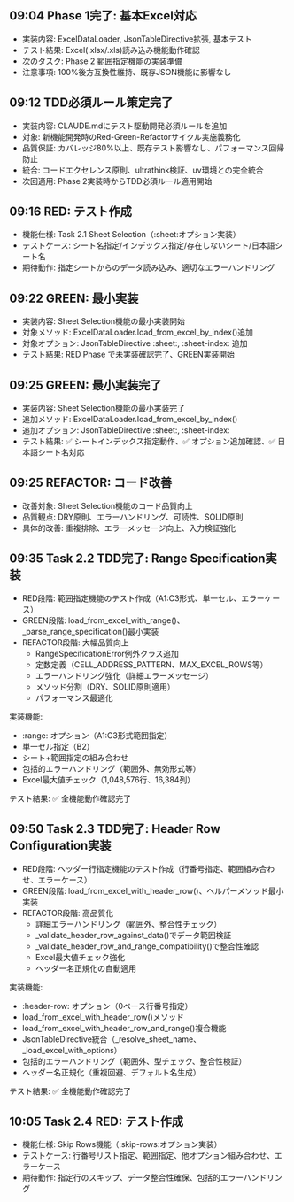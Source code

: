 ## 09:04 Phase 1完了: 基本Excel対応
- 実装内容: ExcelDataLoader, JsonTableDirective拡張, 基本テスト
- テスト結果: Excel(.xlsx/.xls)読み込み機能動作確認
- 次のタスク: Phase 2 範囲指定機能の実装準備
- 注意事項: 100%後方互換性維持、既存JSON機能に影響なし
## 09:12 TDD必須ルール策定完了
- 実装内容: CLAUDE.mdにテスト駆動開発必須ルールを追加
- 対象: 新機能開発時のRed-Green-Refactorサイクル実施義務化
- 品質保証: カバレッジ80%以上、既存テスト影響なし、パフォーマンス回帰防止
- 統合: コードエクセレンス原則、ultrathink検証、uv環境との完全統合
- 次回適用: Phase 2実装時からTDD必須ルール適用開始
## 09:16 RED: テスト作成
- 機能仕様: Task 2.1 Sheet Selection（:sheet:オプション実装）
- テストケース: シート名指定/インデックス指定/存在しないシート/日本語シート名
- 期待動作: 指定シートからのデータ読み込み、適切なエラーハンドリング
## 09:22 GREEN: 最小実装
- 実装内容: Sheet Selection機能の最小実装開始
- 対象メソッド: ExcelDataLoader.load_from_excel_by_index()追加
- 対象オプション: JsonTableDirective :sheet:, :sheet-index: 追加
- テスト結果: RED Phase で未実装確認完了、GREEN実装開始
## 09:25 GREEN: 最小実装完了
- 実装内容: Sheet Selection機能の最小実装完了
- 追加メソッド: ExcelDataLoader.load_from_excel_by_index()
- 追加オプション: JsonTableDirective :sheet:, :sheet-index:
- テスト結果: ✅ シートインデックス指定動作、✅ オプション追加確認、✅ 日本語シート名対応
## 09:25 REFACTOR: コード改善
- 改善対象: Sheet Selection機能のコード品質向上
- 品質観点: DRY原則、エラーハンドリング、可読性、SOLID原則
- 具体的改善: 重複排除、エラーメッセージ向上、入力検証強化

## 09:35 Task 2.2 TDD完了: Range Specification実装
- RED段階: 範囲指定機能のテスト作成（A1:C3形式、単一セル、エラーケース）
- GREEN段階: load_from_excel_with_range()、_parse_range_specification()最小実装
- REFACTOR段階: 大幅品質向上
  - RangeSpecificationError例外クラス追加
  - 定数定義（CELL_ADDRESS_PATTERN、MAX_EXCEL_ROWS等）
  - エラーハンドリング強化（詳細エラーメッセージ）
  - メソッド分割（DRY、SOLID原則適用）
  - パフォーマンス最適化

実装機能:
- :range: オプション（A1:C3形式範囲指定）
- 単一セル指定（B2）
- シート+範囲指定の組み合わせ
- 包括的エラーハンドリング（範囲外、無効形式等）
- Excel最大値チェック（1,048,576行、16,384列）

テスト結果: ✅ 全機能動作確認完了

## 09:50 Task 2.3 TDD完了: Header Row Configuration実装
- RED段階: ヘッダー行指定機能のテスト作成（行番号指定、範囲組み合わせ、エラーケース）
- GREEN段階: load_from_excel_with_header_row()、ヘルパーメソッド最小実装
- REFACTOR段階: 高品質化
  - 詳細エラーハンドリング（範囲外、整合性チェック）
  - _validate_header_row_against_data()でデータ範囲検証
  - _validate_header_row_and_range_compatibility()で整合性確認
  - Excel最大値チェック強化
  - ヘッダー名正規化の自動適用

実装機能:
- :header-row: オプション（0ベース行番号指定）
- load_from_excel_with_header_row()メソッド
- load_from_excel_with_header_row_and_range()複合機能
- JsonTableDirective統合（_resolve_sheet_name、_load_excel_with_options）
- 包括的エラーハンドリング（範囲外、型チェック、整合性検証）
- ヘッダー名正規化（重複回避、デフォルト名生成）

テスト結果: ✅ 全機能動作確認完了

## 10:05 Task 2.4 RED: テスト作成
- 機能仕様: Skip Rows機能（:skip-rows:オプション実装）
- テストケース: 行番号リスト指定、範囲指定、他オプション組み合わせ、エラーケース
- 期待動作: 指定行のスキップ、データ整合性確保、包括的エラーハンドリング
